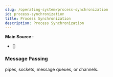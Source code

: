 ```yaml
---
slug: /operating-system/process-synchronization
id: process-synchronization
title: Process Synchronization
description: Process Synchronization
---
```


**Main Source :**

- []

### Message Passing

pipes, sockets, message queues, or channels. 
